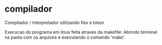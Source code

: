 # compilador

Compilador / interpretador utilizando flex e bison

Execucao do programa em linux feita atraves da makefile:
Abrindo terminal na pasta com os arquivos e executando o comando 'make'.
